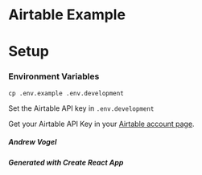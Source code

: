 Airtable Example 
=== 


# Setup

### Environment Variables

```shell
cp .env.example .env.development
```

Set the Airtable API key in `.env.development`

Get your Airtable API Key in your [Airtable account page](https://airtable.com/account).

##### Andrew Vogel
##### Generated with Create React App
